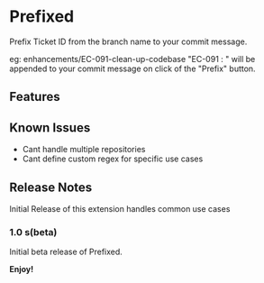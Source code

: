 # Prefixed

Prefix Ticket ID from the branch name to your commit message.

eg: enhancements/EC-091-clean-up-codebase
"EC-091 : " will be appended to your commit message on click of the "Prefix" button.
  
## Features

## Known Issues

- Cant handle multiple repositories
- Cant define custom regex for specific use cases

## Release Notes
Initial Release of this extension handles common use cases
### 1.0 s(beta)

Initial beta release of Prefixed.

**Enjoy!**
